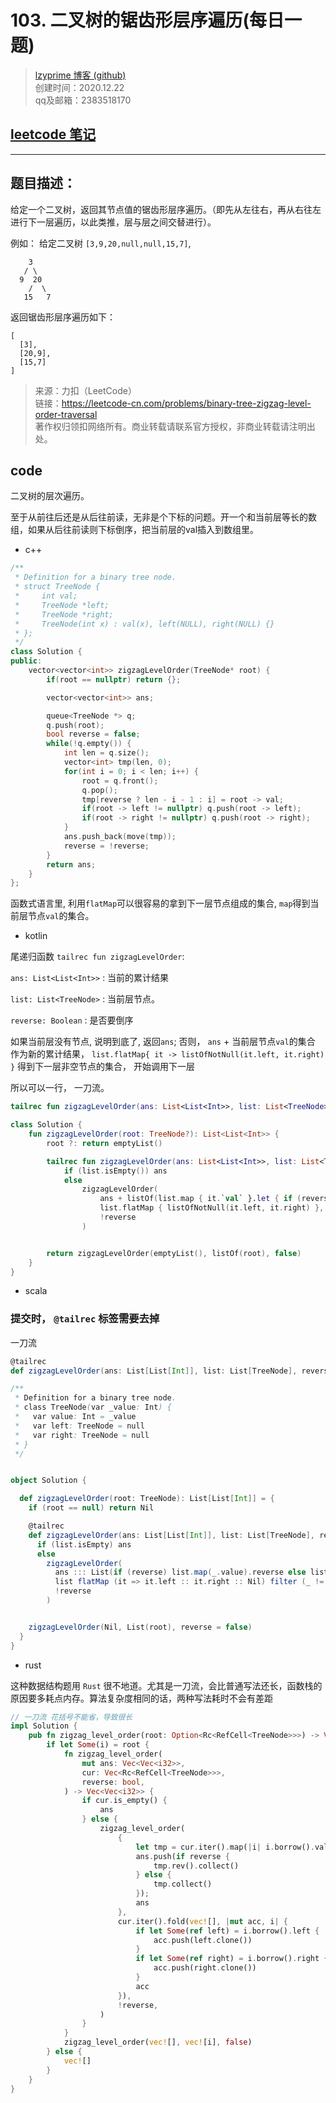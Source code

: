# 103. 二叉树的锯齿形层序遍历(每日一题)

> [lzyprime 博客 (github)](https://lzyprime.github.io)   
> 创建时间：2020.12.22  
> qq及邮箱：2383518170  

## [leetcode 笔记](https://lzyprime.github.io/leetcode/leetcode)

---

## 题目描述：

给定一个二叉树，返回其节点值的锯齿形层序遍历。（即先从左往右，再从右往左进行下一层遍历，以此类推，层与层之间交替进行）。

例如：
给定二叉树 `[3,9,20,null,null,15,7]`,

```
    3
   / \
  9  20
    /  \
   15   7
```

返回锯齿形层序遍历如下：
```
[
  [3],
  [20,9],
  [15,7]
]
```

> 来源：力扣（LeetCode）  
> 链接：https://leetcode-cn.com/problems/binary-tree-zigzag-level-order-traversal  
> 著作权归领扣网络所有。商业转载请联系官方授权，非商业转载请注明出处。

## code

二叉树的层次遍历。

至于从前往后还是从后往前读，无非是个下标的问题。开一个和当前层等长的数组，如果从后往前读则下标倒序，把当前层的val插入到数组里。

- c++


```c++
/**
 * Definition for a binary tree node.
 * struct TreeNode {
 *     int val;
 *     TreeNode *left;
 *     TreeNode *right;
 *     TreeNode(int x) : val(x), left(NULL), right(NULL) {}
 * };
 */
class Solution {
public:
    vector<vector<int>> zigzagLevelOrder(TreeNode* root) {
        if(root == nullptr) return {};

        vector<vector<int>> ans;

        queue<TreeNode *> q;
        q.push(root);
        bool reverse = false;
        while(!q.empty()) {
            int len = q.size();
            vector<int> tmp(len, 0);
            for(int i = 0; i < len; i++) {
                root = q.front();
                q.pop();
                tmp[reverse ? len - i - 1 : i] = root -> val;
                if(root -> left != nullptr) q.push(root -> left);
                if(root -> right != nullptr) q.push(root -> right);
            }
            ans.push_back(move(tmp));
            reverse = !reverse;
        }
        return ans;
    }
};
```

函数式语言里, 利用`flatMap`可以很容易的拿到下一层节点组成的集合, `map`得到当前层节点`val`的集合。

- kotlin

尾递归函数 `tailrec fun zigzagLevelOrder`:

`ans: List<List<Int>>` : 当前的累计结果

`list: List<TreeNode>` : 当前层节点。 

`reverse: Boolean` : 是否要倒序

如果当前层没有节点, 说明到底了, 返回`ans`; 否则， `ans` + 当前层节点`val`的集合 作为新的累计结果， `list.flatMap{ it -> listOfNotNull(it.left, it.right) }` 得到下一层非空节点的集合， 开始调用下一层

所以可以一行， 一刀流。

```kotlin
tailrec fun zigzagLevelOrder(ans: List<List<Int>>, list: List<TreeNode>, reverse: Boolean): List<List<Int>> = if (list.isEmpty()) ans else zigzagLevelOrder(ans + listOf(list.map { it.`val` }.let { if (reverse) it.asReversed() else it }), list.flatMap { listOfNotNull(it.left, it.right) }, !reverse)
```

```kotlin
class Solution {
    fun zigzagLevelOrder(root: TreeNode?): List<List<Int>> {
        root ?: return emptyList()

        tailrec fun zigzagLevelOrder(ans: List<List<Int>>, list: List<TreeNode>, reverse: Boolean): List<List<Int>> =
            if (list.isEmpty()) ans
            else
                zigzagLevelOrder(
                    ans + listOf(list.map { it.`val` }.let { if (reverse) it.asReversed() else it }),
                    list.flatMap { listOfNotNull(it.left, it.right) },
                    !reverse
                )


        return zigzagLevelOrder(emptyList(), listOf(root), false)
    }
}
```

- scala

### 提交时， `@tailrec` 标签需要去掉

一刀流
```scala
@tailrec
def zigzagLevelOrder(ans: List[List[Int]], list: List[TreeNode], reverse: Boolean): List[List[Int]] = if (list.isEmpty) ans else zigzagLevelOrder(ans ::: List(if (reverse) list.map(_.value).reverse else list.map(_.value)) ::: Nil, list flatMap (it => it.left :: it.right :: Nil) filter (_ != null), !reverse)

```

```scala
/**
 * Definition for a binary tree node.
 * class TreeNode(var _value: Int) {
 *   var value: Int = _value
 *   var left: TreeNode = null
 *   var right: TreeNode = null
 * }
 */


object Solution {

  def zigzagLevelOrder(root: TreeNode): List[List[Int]] = {
    if (root == null) return Nil

    @tailrec
    def zigzagLevelOrder(ans: List[List[Int]], list: List[TreeNode], reverse: Boolean): List[List[Int]] =
      if (list.isEmpty) ans
      else
        zigzagLevelOrder(
          ans ::: List(if (reverse) list.map(_.value).reverse else list.map(_.value)) ::: Nil,
          list flatMap (it => it.left :: it.right :: Nil) filter (_ != null),
          !reverse
        )


    zigzagLevelOrder(Nil, List(root), reverse = false)
  }
}

```

- rust

这种数据结构题用 `Rust` 很不地道。尤其是一刀流，会比普通写法还长，函数栈的原因要多耗点内存。算法复杂度相同的话，两种写法耗时不会有差距


```rust
// 一刀流 花括号不能省，导致很长
impl Solution {
    pub fn zigzag_level_order(root: Option<Rc<RefCell<TreeNode>>>) -> Vec<Vec<i32>> {
        if let Some(i) = root {
            fn zigzag_level_order(
                mut ans: Vec<Vec<i32>>,
                cur: Vec<Rc<RefCell<TreeNode>>>,
                reverse: bool,
            ) -> Vec<Vec<i32>> {
                if cur.is_empty() {
                    ans
                } else {
                    zigzag_level_order(
                        {
                            let tmp = cur.iter().map(|i| i.borrow().val);
                            ans.push(if reverse {
                                tmp.rev().collect()
                            } else {
                                tmp.collect()
                            });
                            ans
                        },
                        cur.iter().fold(vec![], |mut acc, i| {
                            if let Some(ref left) = i.borrow().left {
                                acc.push(left.clone())
                            }
                            if let Some(ref right) = i.borrow().right {
                                acc.push(right.clone())
                            }
                            acc
                        }),
                        !reverse,
                    )
                }
            }
            zigzag_level_order(vec![], vec![i], false)
        } else {
            vec![]
        }
    }
}
```
